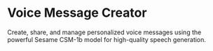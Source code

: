 # Voice Message Creator

Create, share, and manage personalized voice messages using the powerful Sesame CSM-1b model for high-quality speech generation.
